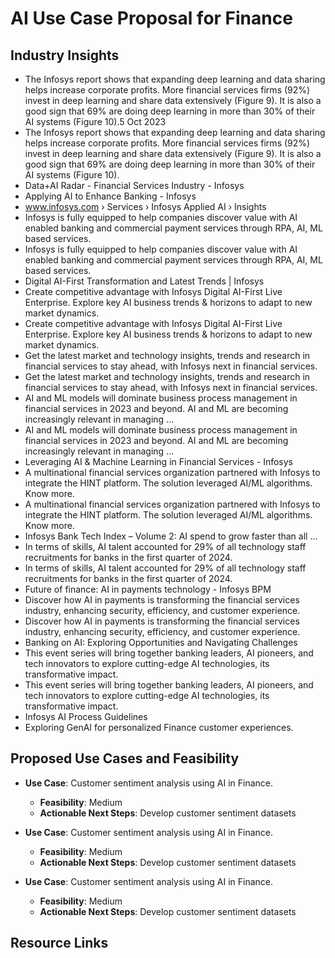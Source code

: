 # AI Use Case Proposal for Finance

## Industry Insights
- The Infosys report shows that expanding deep learning and data sharing helps increase corporate profits. More financial services firms (92%) invest in deep learning and share data extensively (Figure 9). It is also a good sign that 69% are doing deep learning in more than 30% of their AI systems (Figure 10).5 Oct 2023
- The Infosys report shows that expanding deep learning and data sharing helps increase corporate profits. More financial services firms (92%) invest in deep learning and share data extensively (Figure 9). It is also a good sign that 69% are doing deep learning in more than 30% of their AI systems (Figure 10).
- Data+AI Radar - Financial Services Industry - Infosys
- Applying AI to Enhance Banking - Infosys
- www.infosys.com › Services › Infosys Applied AI › Insights
- Infosys is fully equipped to help companies discover value with AI enabled banking and commercial payment services through RPA, AI, ML based services.
- Infosys is fully equipped to help companies discover value with AI enabled banking and commercial payment services through RPA, AI, ML based services.
- Digital AI-First Transformation and Latest Trends | Infosys
- Create competitive advantage with Infosys Digital AI-First Live Enterprise. Explore key AI business trends & horizons to adapt to new market dynamics.
- Create competitive advantage with Infosys Digital AI-First Live Enterprise. Explore key AI business trends & horizons to adapt to new market dynamics.
- Get the latest market and technology insights, trends and research in financial services to stay ahead, with Infosys next in financial services.
- Get the latest market and technology insights, trends and research in financial services to stay ahead, with Infosys next in financial services.
- AI and ML models will dominate business process management in financial services in 2023 and beyond. AI and ML are becoming increasingly relevant in managing ...
- AI and ML models will dominate business process management in financial services in 2023 and beyond. AI and ML are becoming increasingly relevant in managing ...
- Leveraging AI & Machine Learning in Financial Services - Infosys
- A multinational financial services organization partnered with Infosys to integrate the HINT platform. The solution leveraged AI/ML algorithms. Know more.
- A multinational financial services organization partnered with Infosys to integrate the HINT platform. The solution leveraged AI/ML algorithms. Know more.
- Infosys Bank Tech Index – Volume 2: AI spend to grow faster than all ...
- In terms of skills, AI talent accounted for 29% of all technology staff recruitments for banks in the first quarter of 2024.
- In terms of skills, AI talent accounted for 29% of all technology staff recruitments for banks in the first quarter of 2024.
- Future of finance: AI in payments technology - Infosys BPM
- Discover how AI in payments is transforming the financial services industry, enhancing security, efficiency, and customer experience.
- Discover how AI in payments is transforming the financial services industry, enhancing security, efficiency, and customer experience.
- Banking on AI: Exploring Opportunities and Navigating Challenges
- This event series will bring together banking leaders, AI pioneers, and tech innovators to explore cutting-edge AI technologies, its transformative impact.
- This event series will bring together banking leaders, AI pioneers, and tech innovators to explore cutting-edge AI technologies, its transformative impact.
- Infosys AI Process Guidelines
- Exploring GenAI for personalized Finance customer experiences.

## Proposed Use Cases and Feasibility
- **Use Case**: Customer sentiment analysis using AI in Finance.
  - **Feasibility**: Medium
  - **Actionable Next Steps**: Develop customer sentiment datasets

- **Use Case**: Customer sentiment analysis using AI in Finance.
  - **Feasibility**: Medium
  - **Actionable Next Steps**: Develop customer sentiment datasets

- **Use Case**: Customer sentiment analysis using AI in Finance.
  - **Feasibility**: Medium
  - **Actionable Next Steps**: Develop customer sentiment datasets


## Resource Links
